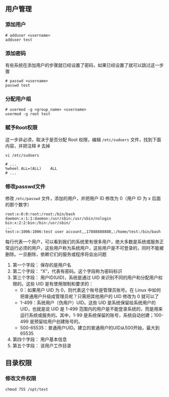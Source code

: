 ## 用户管理

### 添加用户

```shell
# adduser <username>
adduser test
```

### 添加密码

有些系统在添加用户的步骤就已经设置了密码，如果已经设置了就可以跳过这一步骤

```shell
# passwd <username>
passwd test
```

### 分配用户组

```shell
# usermod -g <group_name> <username>
usermod -g root test
```

### 赋予Root权限

这一步非必须，取决于是否分配 Root 权限，编辑 `/etc/sudoers` 文件，找到下面内容，并把注释 # 去掉

```shell
vi /etc/sudoers
```

```text
# ...
%wheel ALL=(ALL)    ALL
# ...
```

### 修改passwd文件

修改 `/etc/passwd` 文件，添加的用户，并把用户 ID 修改为 0（用户 ID 为 x 后面的那个数字）

```text
root:x:0:0:root:/root:/bin/bash
daemon:x:1:1:daemon:/usr/sbin:/usr/sbin/nologin
bin:x:2:2:bin:/bin:/usr/sbin/
...
test:x:1006:1006:test user account,,17888888888,:/home/test:/bin/bash
```

每行代表一个用户，可以看到我们的系统里有很多用户，绝大多数是系统或服务正常运行必须的用户，这些用户称为系统用户，这些用户是不可登录的，同时不能被删除。一旦删除，依赖它们的服务或程序将会出问题

1. 第一个字段： 保存的是用户名
2. 第二个字段： “X”，代表有密码。这个字段称为密码标识
3. 第三个字段： 用户ID(UID)，系统是通过 UID 来识别不同的用户和分配用户权限的。这些 UID 是有使用限制和要求的：
    - 0：如果用户 UID 为 0，则代表这个账号是管理员账号。在 Linux 中如何把普通用户升级成管理员呢？只需把其他用户的 UID 修改为 0 就可以了
    - 1-499：系统用户（伪用户）UID。这些 UID 是系统保留给系统用户的 UID，也就是说 UID 是 1-499 范围内的用户是不能登录系统的，而是用来运行系统或服务的。其中，1-99 是系统保留的账号，系统自动创建；100-499 是预留给用户创建账号的。
    - 500-65535：普通用户UID。建立的普通用户的UID从500开始，最大到65535
4. 第四个字段： 用户基本信息
5. 第五个字段： 该用户工作目录

## 目录权限

### 修改文件权限

```shell
chmod 755 /opt/test
```

